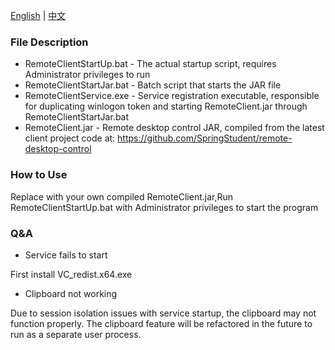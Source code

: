 [English](README.md) | [中文](README_zh.md)


### File Description
* RemoteClientStartUp.bat - The actual startup script, requires Administrator privileges to run
* RemoteClientStartJar.bat - Batch script that starts the JAR file
* RemoteClientService.exe - Service registration executable, responsible for duplicating winlogon token and starting RemoteClient.jar through RemoteClientStartJar.bat
* RemoteClient.jar - Remote desktop control JAR, compiled from the latest client project code at: https://github.com/SpringStudent/remote-desktop-control

### How to Use

Replace with your own compiled RemoteClient.jar,Run RemoteClientStartUp.bat with Administrator privileges to start the program

### Q&A
* Service fails to start

First install VC_redist.x64.exe

* Clipboard not working

Due to session isolation issues with service startup, the clipboard may not function properly. The clipboard feature will be refactored in the future to run as a separate user process.